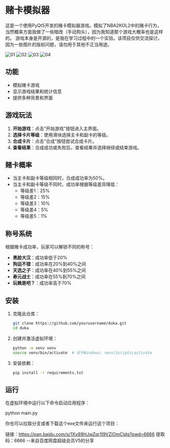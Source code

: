 # 赌卡模拟器

这是一个使用PyQt5开发的赌卡模拟器游戏。模拟了NBA2KOL2中的赌卡行为，当然概率方面我做了一些暗改（手动狗头），因为我知道那个游戏大概率也是这样的。
游戏本身是开源的，是我在学习过程中的一个实验。该项目仅供交流探讨，因为一些图片的版权问题，请勿用于其他不正当用途。

![01](https://github.com/user-attachments/assets/217559e6-f716-49e8-b8ad-4787daf4e808)
![02](https://github.com/user-attachments/assets/769019f8-7f68-4ef3-90a7-c85131ea3e45)
![03](https://github.com/user-attachments/assets/fef65468-bf41-4053-bb43-c797cf1393ae)
![04](https://github.com/user-attachments/assets/91aa3df8-5a20-4790-a689-f64c0f96c205)



## 功能

- 模拟赌卡游戏
- 显示游戏结果和统计信息
- 提供多种背景和界面

## 游戏玩法

1. **开始游戏**：点击“开始游戏”按钮进入主界面。
2. **选择卡片等级**：使用滑块选择主卡和副卡的等级。
3. **合成卡片**：点击“合成”按钮尝试合成卡片。
4. **查看结果**：合成成功或失败后，查看结果并选择继续或结束游戏。

## 赌卡概率

- 当主卡和副卡等级相同时，合成成功率为50%。
- 当主卡和副卡等级不同时，成功率根据等级差异降低：
  - 等级差1：25%
  - 等级差2：15%
  - 等级差3：10%
  - 等级差4：5%
  - 等级差5：1%

## 称号系统

根据赌卡成功率，玩家可以解锁不同的称号：

- **黑脸大汉**：成功率低于20%
- **狗运不错**：成功率在20%到40%之间
- **天选之子**：成功率在40%到55%之间
- **寿元战士**：成功率在55%到70%之间
- **玩赖是吧？**：成功率高于70%

## 安装

1. 克隆此仓库：

   ```bash
   git clone https://github.com/yourusername/duka.git
   cd duka
   ```

2. 创建并激活虚拟环境：

   ```bash
   python -m venv venv
   source venv/bin/activate  # 对于Windows: venv\Scripts\activate
   ```

3. 安装依赖：

   ```bash
   pip install -r requirements.txt
   ```

## 运行

在虚拟环境中运行以下命令启动应用程序：

python main.py


你也可以拉取分支或者下载这个exe文件来运行这个项目：

链接：https://pan.baidu.com/s/1Xv89HJwZqr1I9VZlOmCldg?pwd=6666 
提取码：6666 
--来自百度网盘超级会员V5的分享
